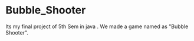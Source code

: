 # Bubble_Shooter



Its my final project of 5th Sem in java . We made a game named as "Bubble Shooter".
